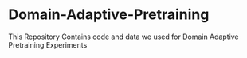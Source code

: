 # Domain-Adaptive-Pretraining
This Repository Contains code and data we used for Domain Adaptive Pretraining Experiments
